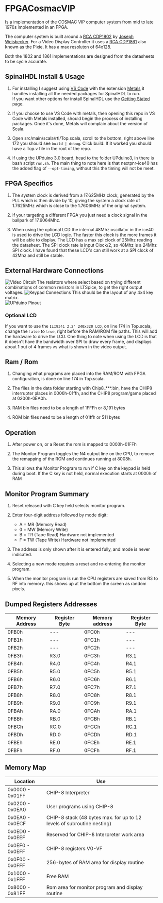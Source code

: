# FPGACosmacVIP
Is a implementation of the COSMAC VIP computer system from mid to late 1970s implemented in an FPGA.

The computer system is built around a [RCA CDP1802](https://en.wikipedia.org/wiki/RCA_1802) by [Joseph Weisbecker](http://www.cosmacelf.com/history/joseph-weisbecker.html). For a Video Display Controller it uses a [RCA CDP1861](https://en.wikipedia.org/wiki/RCA_CDP1861) also known as the Pixie.  It has a max resoluton of 64x128.

Both the 1802 and 1861 implementations are designed from the datasheets to be cycle accurate.

## SpinalHDL Install & Usage 
1. For installing I suggest using [VS Code](https://code.visualstudio.com/) with the extension [Metals](https://marketplace.visualstudio.com/items?itemName=scalameta.metals) it handles installing all the needed packages for SpinalHDL to run.  
If you want other options for install SpinalHDL use the [Getting Stated](https://spinalhdl.github.io/SpinalDoc-RTD/SpinalHDL/Getting%20Started/getting_started.html) page.

2. If you choose to use VS Code with metals, then opening this repo in VS Code with Metals installed, should begin the process of installing packages. Once it's done, Metals will complain about the version of Scala.

3. Open src/main/scala/rtl/Top.scala, scroll to the bottom. right above line 172 you should see `build | debug`.  Click build.  If it worked you should have a Top.v file in the root of the repo.

4. If using the UPduino 3.0 board, head to the folder UPduino3, in there is bash script `run.sh`.  The main thing to note here is that nextpnr-ice40 has the added flag of `--opt-timing`, without this the timing will not be meet.  

## FPGA Specifics
1. The system clock is derived from a 17.625MHz clock, generated by the PLL which is then divide by 10, giving the system a clock rate of 1.7625MHz which is close to the 1.7606MHz of the original system.

2. If your targeting a different FPGA you just need a clock signal in the ballpark of 17.6064Mhz.

3. When using the optional LCD the internal 48Mhz oscillator in the ice40 is used to drive the LCD logic.  The faster this clock is the more frames it will be able to display. The LCD has a max spi clock of 25Mhz reading the datasheet. The SPI clock rate is input Clock/2, so 48Mhz is a 24Mhz SPI clock.
I have found that these LCD's can still work at a SPI clock of 42Mhz and still be stable.

## External Hardware Connections
![Video Circuit](https://github.com/wel97459/FPGACosmacVIP/blob/main/docs/Video%20output%20circuit.png)
The resistors where select based on trying different combinations of common resistors in LTSpice, to get the right output voltages.
![Keypad Connections](https://github.com/wel97459/FPGACosmacVIP/blob/main/docs/Keypad%20circuit.png)
This should be the layout of any 4x4 key matrix.  
![UPduino Pinout](https://github.com/wel97459/FPGACosmacVIP/blob/main/docs/UP3%20pinout.png)

### Optional LCD
If you want to use the `ILI9341 2.2" 240x320 LCD`, on line 174 in Top.scala, change the `false` to `true`, right before the RAM/ROM file paths. This will add the hardware to drive the LCD.  One thing to note when using the LCD is that it doesn't have the bandwidth over SPI to draw every frame, and displays about 1 out of 4 frames vs what is shown in the video output.   

## Ram / Rom
1. Changing what programs are placed into the RAM/ROM with FPGA configuration, is done on line 174 in Top.scala.

2. The files in the data folder starting with Chip8_***.bin, have the CHIP8 interrupter places in 0000h-01ffh, and the CHIP8 program/game placed at 0200h-0EA0h.

3. RAM bin files need to be a length of 1FFFh or 8,191 bytes

4. ROM bin files need to be a length of 01ffh or 511 bytes

## Operation
1. After power on, or a Reset the rom is mapped to 0000h-01FFh

2. The Monitor Program toggles the N4 output line on the CPU, to remove the 
remapping of the ROM and continues running at 8008h.

3. This allows the Monitor Program to run if C key on the keypad is held during boot. If the C key is not held, normal execution starts at 0000h of RAM

## Monitor Program Summary
1. Reset released with C key held selects monitor program.

2. Enter four-digit address followed by mode digit:
    * A = MR (Memory Read)          
    * 0 = MW (Memory Write)          
    * B = TR (Tape Read) Hardware not implemented 
    * F = TW (Tape Write) Hardware not implemented

3. The address is only shown after it is entered fully, and mode is never indicated.
4. Selecting a new mode requires a reset and re-entering the monitor program.
5. When the monitor program is run the CPU registers are saved from R3 to RF into memory. this shows up at the bottom the screen as random pixels.

## Dumped Registers Addresses   
Memory Address | Register Byte | Memory address | Register Byte
---------------|---------------|----------------|--------------
0FB0h         | ---           | 0FC0h          | ---
0FB1h         | ---           | 0FC1h          | ---
0FB2h         | ---           | 0FC2h          | ---
0FB3h         | R3.0          | 0FC3h          | R3.1
0FB4h         | R4.0          | 0FC4h          | R4.1
0FB5h         | R5.0          | 0FC5h          | R5.1
0FB6h         | R6.0          | 0FC6h          | R6.1
0FB7h         | R7.0          | 0FC7h          | R7.1
0FB8h         | R8.0          | 0FC8h          | R8.1
0FB9h         | R9.0          | 0FC9h          | R9.1
0FBAh         | RA.0          | 0FCAh          | RA.1
0FBBh         | RB.0          | 0FCBh          | RB.1
0FBCh         | RC.0          | 0FCCh          | RC.1
0FBDh         | RD.0          | 0FCDh          | RD.1
0FBEh         | RE.0          | 0FCEh          | RE.1
0FBFh         | RF.0          | 0FCFh          | RF.1

## Memory Map 
Location | Use 
---------|----
 0x0000 - 0x01FF  | CHIP-8 Interpreter
 0x0200 - 0x0EA0  | User programs using CHIP-8
 0x0EA0 - 0x0ECF  | CHIP-8 stack (48 bytes max. for up to 12 levels of subroutine nesting)
 0x0ED0 - 0x0EEF  | Reserved for CHIP-8 Interpreter work area
 0x0EF0 - 0x0EFF  | CHIP-8 registers V0-VF
 0x0F00 - 0x0FFF  | 256-bytes of RAM area for display routine
 0x1000 - 0x1FFF  | Free RAM
 0x8000 - 0x81FF  | Rom area for monitor program and display routine 
